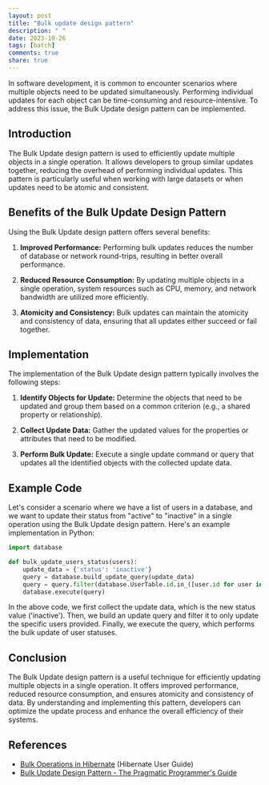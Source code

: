 ```yaml
---
layout: post
title: "Bulk update design pattern"
description: " "
date: 2023-10-26
tags: [batch]
comments: true
share: true
---
```


In software development, it is common to encounter scenarios where multiple objects need to be updated simultaneously. Performing individual updates for each object can be time-consuming and resource-intensive. To address this issue, the Bulk Update design pattern can be implemented.

## Introduction

The Bulk Update design pattern is used to efficiently update multiple objects in a single operation. It allows developers to group similar updates together, reducing the overhead of performing individual updates. This pattern is particularly useful when working with large datasets or when updates need to be atomic and consistent.

## Benefits of the Bulk Update Design Pattern

Using the Bulk Update design pattern offers several benefits:

1. **Improved Performance:** Performing bulk updates reduces the number of database or network round-trips, resulting in better overall performance.

2. **Reduced Resource Consumption:** By updating multiple objects in a single operation, system resources such as CPU, memory, and network bandwidth are utilized more efficiently.

3. **Atomicity and Consistency:** Bulk updates can maintain the atomicity and consistency of data, ensuring that all updates either succeed or fail together.

## Implementation

The implementation of the Bulk Update design pattern typically involves the following steps:

1. **Identify Objects for Update:** Determine the objects that need to be updated and group them based on a common criterion (e.g., a shared property or relationship).

2. **Collect Update Data:** Gather the updated values for the properties or attributes that need to be modified.

3. **Perform Bulk Update:** Execute a single update command or query that updates all the identified objects with the collected update data.

## Example Code

Let's consider a scenario where we have a list of users in a database, and we want to update their status from "active" to "inactive" in a single operation using the Bulk Update design pattern. Here's an example implementation in Python:

```python
import database

def bulk_update_users_status(users):
    update_data = {'status': 'inactive'}
    query = database.build_update_query(update_data)
    query = query.filter(database.UserTable.id.in_([user.id for user in users]))
    database.execute(query)
```

In the above code, we first collect the update data, which is the new status value ('inactive'). Then, we build an update query and filter it to only update the specific users provided. Finally, we execute the query, which performs the bulk update of user statuses.

## Conclusion

The Bulk Update design pattern is a useful technique for efficiently updating multiple objects in a single operation. It offers improved performance, reduced resource consumption, and ensures atomicity and consistency of data. By understanding and implementing this pattern, developers can optimize the update process and enhance the overall efficiency of their systems.

## References

- [Bulk Operations in Hibernate](https://docs.jboss.org/hibernate/orm/5.5/userguide/html_single/Hibernate_User_Guide.html#batch) (Hibernate User Guide)
- [Bulk Update Design Pattern - The Pragmatic Programmer's Guide](https://www.oreilly.com/library/view/pro-net-performance/9781430257635/A395879_1_En_41_Chapter.html)